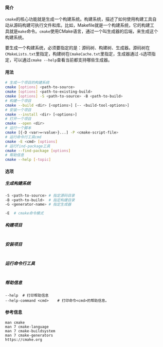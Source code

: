#### 简介

`cmake`的核心功能就是生成一个构建系统。构建系统，描述了如何使用构建工具自动从源码构建可执行文件和库。比如，Makefile就是一个构建系统，它的构建工具就是`make`命令。`cmake`使用CMake语言，通过一个叫生成器的后端，来生成这个构建系统。

要生成一个构建系统，必须要指定的是：源码树、构建树、生成器。源码树在`CMakeLists.txt`里指定，构建树在`CmakeCache.txt`里指定，生成器通过`-G`选项指定，可以通过`cmake --help`查看当前都支持哪些生成器。

#### 用法

```bash
# 生成一个项目的构建系统
cmake [options] <path-to-source>
cmake [options] <path-to-existing-build>
cmake [options] -S <path-to-source> -B <path-to-build>
# 构建一个项目
cmake --build <dir> [<options>] [-- <build-tool-options>] 
# 安装一个项目
cmake --install <dir> [<options>]
# 打开一个项目
cmake --open <dir> 
# 运行一个脚本
cmake [{-D <var>=<value>}...] -P <cmake-script-file>
# 运行命令行工具cmd
cmake -E <cmd> [options]	
# 运行find-package工具
cmake --find-package [options]
# 帮助信息
cmake --help [-topic]
```

#### 选项

##### 生成构建系统

```bash
-S <path-to-source>	# 指定源码目录
-B <path-to-build>	# 指定构建目录
-G <generator-name>	# 指定生成器

-E	# cmake命令模式
```

##### 构建项目

```
```



##### 安装项目

```
```



##### 运行命令行工具

```
```



##### 帮助信息

```
--help	# 打印帮助信息
--help-command <cmd>	# 打印命令<cmd>的帮助信息。
```



#### 参考信息

```
man cmake
man 7 cmake-language
man 7 cmake-buildsystem
man 7 cmake-generators
https://cmake.org
```

